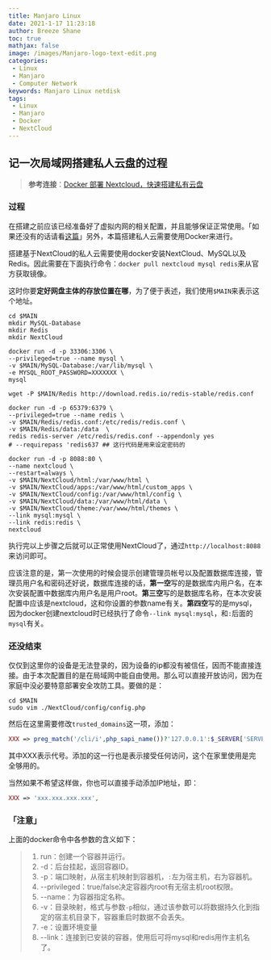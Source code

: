 ```yaml
---
title: Manjaro Linux
date: 2021-1-17 11:23:18
author: Breeze Shane
toc: true
mathjax: false
image: /images/Manjaro-logo-text-edit.png
categories: 
 - Linux
 - Manjaro
 - Computer Network
keywords: Manjaro Linux netdisk
tags:
 - Linux
 - Manjaro
 - Docker
 - NextCloud
---
```

## 记一次局域网搭建私人云盘的过程

> **参考连接**：[Docker 部署 Nextcloud，快速搭建私有云盘](https://www.wo66.cc/archives/docker%E9%83%A8%E7%BD%B2nextcloud%E5%BF%AB%E9%80%9F%E6%90%AD%E5%BB%BA%E7%A7%81%E6%9C%89%E4%BA%91%E7%9B%98) 

### 过程

在搭建之前应该已经准备好了虚拟内网的相关配置，并且能够保证正常使用。「如果还没有的话请看[这篇](./ZeroTier-One安装与使用.md)」另外，本篇搭建私人云需要使用Docker来进行。

搭建基于NextCloud的私人云需要使用docker安装NextCloud、MySQL以及Redis。因此需要在下面执行命令：`docker pull nextcloud mysql redis`来从官方获取镜像。

这时你要**定好网盘主体的存放位置在哪**，为了便于表述，我们使用`$MAIN`来表示这个地址。

```shell
cd $MAIN
mkdir MySQL-Database
mkdir Redis
mkdir NextCloud

docker run -d -p 33306:3306 \                                                                          
--privileged=true --name mysql \
-v $MAIN/MySQL-Database:/var/lib/mysql \
-e MYSQL_ROOT_PASSWORD=XXXXXXX \
mysql

wget -P $MAIN/Redis http://download.redis.io/redis-stable/redis.conf

docker run -d -p 65379:6379 \                                                                    
--privileged=true --name redis \
-v $MAIN/Redis/redis.conf:/etc/redis/redis.conf \
-v $MAIN/Redis/data:/data  \                       
redis redis-server /etc/redis/redis.conf --appendonly yes
# --requirepass 'redis637 ## 这行代码是用来设定密码的

docker run -d -p 8088:80 \                                                                       
--name nextcloud \              
--restart=always \
-v $MAIN/NextCloud/html:/var/www/html \          
-v $MAIN/NextCloud/apps:/var/www/html/custom_apps \
-v $MAIN/NextCloud/config:/var/www/html/config \
-v $MAIN/NextCloud/data:/var/www/html/data \
-v $MAIN/NextCloud/theme:/var/www/html/themes \
--link mysql:mysql \
--link redis:redis \
nextcloud
```

执行完以上步骤之后就可以正常使用NextCloud了，通过`http://localhost:8088`来访问即可。

应该注意的是，第一次使用的时候会提示创建管理员帐号以及配置数据库连接，管理员用户名和密码还好说，数据库连接的话，**第一空**写的是数据库内用户名，在本次安装配置中数据库内用户名是用户root。**第三空**写的是数据库名称，在本次安装配置中应该是nextcloud，这和你设置的参数name有关。**第四空**写的是mysql，因为docker创建nextcloud时已经执行了命令`--link mysql:mysql`，和`:`后面的`mysql`有关。

### 还没结束

仅仅到这里你的设备是无法登录的，因为设备的ip都没有被信任，因而不能直接连接。由于本次配置目的是在局域网中能自由使用。那么可以直接开放访问，因为在家庭中没必要特意部署安全攻防工具。要做的是：

```shell
cd $MAIN
sudo vim ./NextCloud/config/config.php
```

然后在这里需要修改`trusted_domains`这一项，添加：

```php
XXX => preg_match('/cli/i',php_sapi_name())?'127.0.0.1':$_SERVER['SERVER_NAME'],
```

其中XXX表示代号。添加的这一行也是表示接受任何访问，这个在家里使用是完全够用的。

当然如果不希望这样做，你也可以直接手动添加IP地址，即：

```php
XXX => 'xxx.xxx.xxx.xxx',
```

### 「注意」

上面的docker命令中各参数的含义如下：

> 1. run：创建一个容器并运行。
> 2. -d：后台挂起，返回容器ID。
> 3. -p：端口映射，从宿主机映射到容器机，`:`左为宿主机，右为容器机。
> 4. --privileged：true/false决定容器内root有无宿主机root权限。
> 5. --name：为容器指定名称。
> 6. -v：目录映射，格式与参数`-p`相似，通过该参数可以将数据持久化到指定的宿主机目录下，容器重启时数据不会丢失。
> 7. -e：设置环境变量
> 8. --link：连接到已安装的容器，使用后可将mysql和redis用作主机名了。
